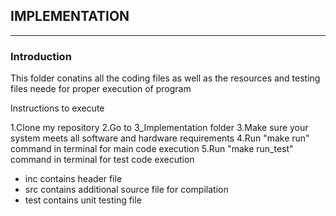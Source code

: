 ## IMPLEMENTATION
---

### Introduction
This folder conatins all the coding files as well as the resources and testing files neede for proper execution of program

Instructions to execute

1.Clone my repository
2.Go to 3_Implementation folder
3.Make sure your system meets all software and hardware requirements
4.Run "make run" command in terminal for main code execution
5.Run "make run_test" command in terminal for test code execution

* inc contains header file
* src contains additional source file for compilation
* test contains unit testing file
